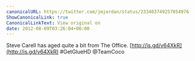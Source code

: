 ```yaml
---
canonicalURL: https://twitter.com/jmjordan/status/233403749257854976
ShowCanonicalLink: true
CanonicalLinkText: View original on
date: 2012-08-09T03:26:04+00:00
---
```

Steve Carell has aged quite a bit from The Office. [http://is.gd/v64XkR](http://is.gd/v64XkR) #GetGlueHD @TeamCoco